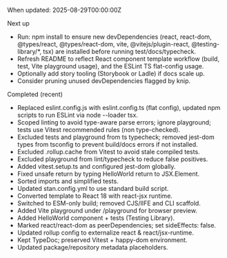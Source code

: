 When updated: 2025-08-29T00:00:00Z

Next up
- Run: npm install to ensure new devDependencies (react, react-dom,
  @types/react, @types/react-dom, vite, @vitejs/plugin-react,
  @testing-library/*, tsx) are installed before running test/docs/typecheck.
- Refresh README to reflect React component template workflow (build,
  test, Vite playground usage), and the ESLint TS flat-config usage.
- Optionally add story tooling (Storybook or Ladle) if docs scale up.
- Consider pruning unused devDependencies flagged by knip.

Completed (recent)
- Replaced eslint.config.js with eslint.config.ts (flat config), updated
  npm scripts to run ESLint via node --loader tsx.
- Scoped linting to avoid type-aware parse errors; ignore playground;
  tests use Vitest recommended rules (non type-checked).
- Excluded tests and playground from ts typecheck; removed jest-dom types
  from tsconfig to prevent build/docs errors if not installed.
- Excluded .rollup.cache from Vitest to avoid stale compiled tests.
- Excluded playground from lint/typecheck to reduce false positives.
- Added vitest.setup.ts and configured jest-dom globally.
- Fixed unsafe return by typing HelloWorld return to JSX.Element.
- Sorted imports and simplified tests.
- Updated stan.config.yml to use standard build script.
- Converted template to React 18 with react-jsx runtime.
- Switched to ESM-only build; removed CJS/IIFE and CLI scaffold.
- Added Vite playground under /playground for browser preview.
- Added HelloWorld component + tests (Testing Library).
- Marked react/react-dom as peerDependencies; set sideEffects: false.
- Updated rollup config to externalize react & react/jsx-runtime.
- Kept TypeDoc; preserved Vitest + happy-dom environment.
- Updated package/repository metadata placeholders.